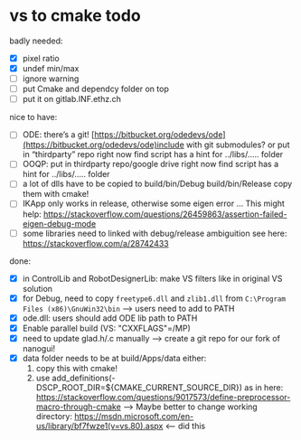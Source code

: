 # vs to cmake todo

badly needed:
- [x] pixel ratio 
- [x] undef min/max
- [ ] ignore warning
- [ ] put Cmake and dependcy folder on top
- [ ] put it on gitlab.INF.ethz.ch

nice to have:
- [ ] ODE: 
  there’s a git! [https://bitbucket.org/odedevs/ode](https://bitbucket.org/odedevs/ode)include with git submodules?
  or put in “thirdparty” repo
  right now find script has a hint for ../libs/..... folder
- [ ] OOQP:
  put in thirdparty repo/google drive
  right now find script has a hint for ../libs/..... folder
- [ ] a lot of dlls have to be copied to build/bin/Debug build/bin/Release
  copy them with cmake!
- [ ] IKApp only works in release, otherwise some eigen error ...
    This might help: https://stackoverflow.com/questions/26459863/assertion-failed-eigen-debug-mode
- [ ] some libraries need to linked with debug/release ambiguition
    see here: https://stackoverflow.com/a/28742433

done:
- [x] in ControlLib and RobotDesignerLib: make VS filters like in original VS solution
- [x] for Debug, need to copy `freetype6.dll`  and  `zlib1.dll` from `C:\Program Files (x86)\GnuWin32\bin`
  --> users need to add to PATH
- [x] ode.dll: users should add ODE lib path to PATH
- [x] Enable parallel build (VS: "CXXFLAGS"=/MP)
- [x] need to update glad.h/.c manually
  --> create a git repo for our fork of nanogui!
- [x] data folder needs to be at build/Apps/data
  either:
  1. copy this with cmake! 
  2. use add_definitions(-DSCP_ROOT_DIR=${CMAKE_CURRENT_SOURCE_DIR}) as in here: https://stackoverflow.com/questions/9017573/define-preprocessor-macro-through-cmake
  --> Maybe better to change working directory: https://msdn.microsoft.com/en-us/library/bf7fwze1(v=vs.80).aspx
  <-- did this